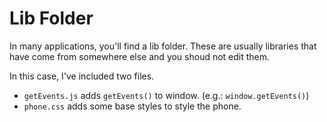 # Lib Folder
In many applications, you'll find a lib folder. These are usually
libraries that have come from somewhere else and you shoud not
edit them.

In this case, I've included two files.
 * `getEvents.js` adds `getEvents()` to window. (e.g.: `window.getEvents()`)
 * `phone.css` adds some base styles to style the phone.
